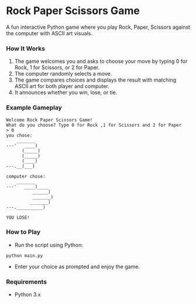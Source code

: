 # Rock Paper Scissors Game

A fun interactive Python game where you play Rock, Paper, Scissors against the computer with ASCII art visuals.

### How It Works  
1. The game welcomes you and asks to choose your move by typing 0 for Rock, 1 for Scissors, or 2 for Paper.  
2. The computer randomly selects a move.  
3. The game compares choices and displays the result with matching ASCII art for both player and computer.  
4. It announces whether you win, lose, or tie.

### Example Gameplay  
```
Welcome Rock Paper Scissors Game!  
What do you choose? Type 0 for Rock ,1 for Scissors and 2 for Paper  
> 0  
you chose:  
    _______  
---'   ____)  
      (_____)  
      (_____)  
      (____)  
---.__(___)  

computer chose:  
    _______  
---'   ____)____  
          ______)  
          _______)  
         _______)  
---.__________)  

YOU LOSE!  
```

### How to Play  
- Run the script using Python:  
```
python main.py
```
- Enter your choice as prompted and enjoy the game.

### Requirements  
- Python 3.x  

